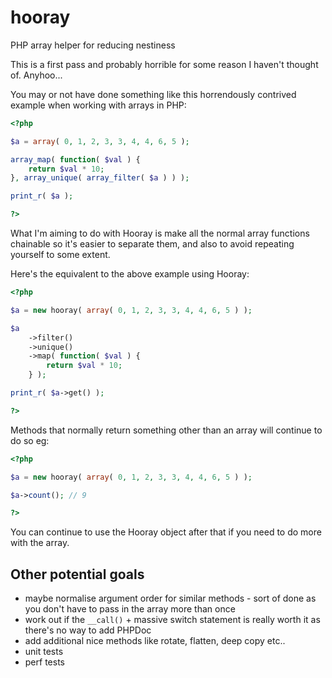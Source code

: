hooray
======

PHP array helper for reducing nestiness

This is a first pass and probably horrible for some reason I haven't thought of. Anyhoo...

You may or not have done something like this horrendously contrived example when
working with arrays in PHP:

```php
<?php

$a = array( 0, 1, 2, 3, 3, 4, 4, 6, 5 );

array_map( function( $val ) {
    return $val * 10;
}, array_unique( array_filter( $a ) ) );

print_r( $a );

?>
```

What I'm aiming to do with Hooray is make all the normal array functions chainable so
it's easier to separate them, and also to avoid repeating yourself to some extent.

Here's the equivalent to the above example using Hooray:

```php
<?php

$a = new hooray( array( 0, 1, 2, 3, 3, 4, 4, 6, 5 ) );

$a
	->filter()
	->unique()
	->map( function( $val ) {
		return $val * 10;
	} );

print_r( $a->get() );

?>
```

Methods that normally return something other than an array will continue to do so eg:

```php
<?php

$a = new hooray( array( 0, 1, 2, 3, 3, 4, 4, 6, 5 ) );

$a->count(); // 9

?>
```

You can continue to use the Hooray object after that if you need to do more with the array.

## Other potential goals

* maybe normalise argument order for similar methods - sort of done as you don't have to pass in the array more than once
* work out if the `__call()` + massive switch statement is really worth it as there's no way to add PHPDoc
* add additional nice methods like rotate, flatten, deep copy etc..
* unit tests
* perf tests


